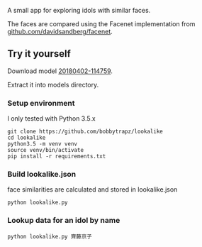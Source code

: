 A small app for exploring idols with similar faces.

The faces are compared using the Facenet implementation from [github.com/davidsandberg/facenet](https://github.com/davidsandberg/facenet).

## Try it yourself

Download model [20180402-114759](https://drive.google.com/open?id=1EXPBSXwTaqrSC0OhUdXNmKSh9qJUQ55-).

Extract it into models directory.

### Setup environment

I only tested with Python 3.5.x

```
git clone https://github.com/bobbytrapz/lookalike
cd lookalike
python3.5 -m venv venv
source venv/bin/activate
pip install -r requirements.txt
```

### Build lookalike.json

face similarities are calculated and stored in lookalike.json

```
python lookalike.py
```

### Lookup data for an idol by name

```
python lookalike.py 齊藤京子
```
